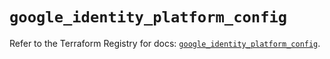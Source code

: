 # `google_identity_platform_config`

Refer to the Terraform Registry for docs: [`google_identity_platform_config`](https://registry.terraform.io/providers/hashicorp/google/6.39.0/docs/resources/identity_platform_config).
